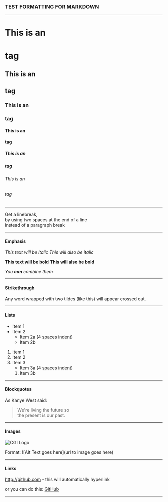 ### TEST FORMATTING FOR MARKDOWN

--------------------------------

# This is an <h1> tag
## This is an <h2> tag
### This is an <h3> tag
#### This is an <h4> tag
##### This is an <h5> tag
###### This is an <h6> tag

-------------------------------

Get a linebreak,  
by using two spaces at the end of a line  
instead of a paragraph break 


-------------------------------

#### Emphasis
*This text will be italic*
_This will also be italic_

**This text will be bold**
__This will also be bold__

_You **can** combine them_

----------------------

#### Strikethrough
Any word wrapped with two tildes (like ~~this~~) will appear crossed out.

-------------------------
#### Lists
* Item 1
* Item 2
    * Item 2a (4 spaces indent)
    * Item 2b 
  
1. Item 1
7. Item 2
1. Item 3
    * Item 3a (4 spaces indent)
    1. Item 3b 
   
-------------------------
#### Blockquotes  
As Kanye West said:

> We're living the future so  
> the present is our past.

-------------------------

#### Images
![CGI Logo](http://geosciml.com/theme/img/logo-iugs.png)

Format:  ![Alt Text goes here](url to image goes here)

----------------------------

#### Links
http://github.com - this will automatically hyperlink

or you can do this:  [GitHub](http://github.com)

-------------------------
